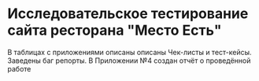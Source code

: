 # Исследовательское тестирование сайта ресторана "Место Есть"

В таблицах с приложениями описаны описаны Чек-листы и тест-кейсы. Заведены баг репорты.
В Приложении №4 создан отчёт о проведённой работе
